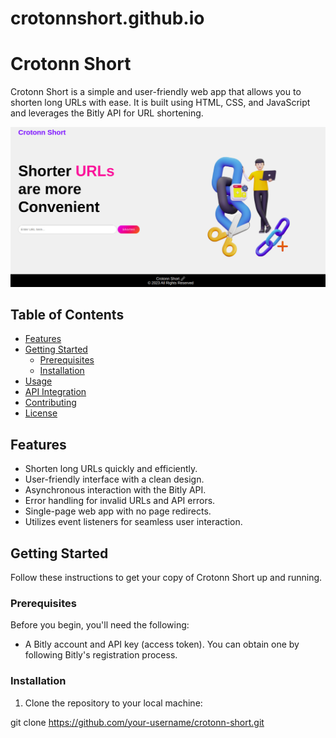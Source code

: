 # crotonnshort.github.io

# Crotonn Short 

Crotonn Short is a simple and user-friendly web app that allows you to shorten long URLs with ease. It is built using HTML, CSS, and JavaScript and leverages the Bitly API for URL shortening.

![Alt text](img/crotonnshort.png)

## Table of Contents

- [Features](#features)
- [Getting Started](#getting-started)
  - [Prerequisites](#prerequisites)
  - [Installation](#installation)
- [Usage](#usage)
- [API Integration](#api-integration)
- [Contributing](#contributing)
- [License](#license)

## Features

- Shorten long URLs quickly and efficiently.
- User-friendly interface with a clean design.
- Asynchronous interaction with the Bitly API.
- Error handling for invalid URLs and API errors.
- Single-page web app with no page redirects.
- Utilizes event listeners for seamless user interaction.

## Getting Started

Follow these instructions to get your copy of Crotonn Short up and running.

### Prerequisites

Before you begin, you'll need the following:

- A Bitly account and API key (access token). You can obtain one by following Bitly's registration process.

### Installation

1. Clone the repository to your local machine:


git clone https://github.com/your-username/crotonn-short.git
